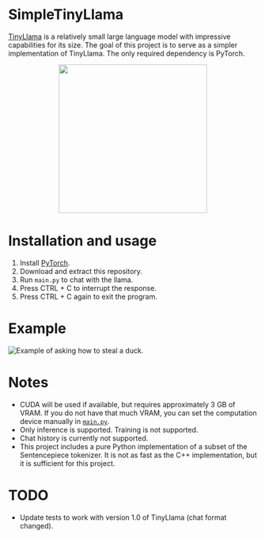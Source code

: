 # SimpleTinyLlama

[TinyLlama](https://github.com/jzhang38/TinyLlama) is a relatively small large language model with impressive capabilities for its size.
The goal of this project is to serve as a simpler implementation of TinyLlama. The only required dependency is PyTorch.

<div align="center">
  <img src="https://github.com/99991/SimpleTinyLlama/assets/18725165/834efd71-e933-407f-92bb-f19979c34188" width="300"/>
</div>

# Installation and usage

1. Install [PyTorch](https://pytorch.org/).
2. Download and extract this repository.
3. Run `main.py` to chat with the llama.
4. Press CTRL + C to interrupt the response.
5. Press CTRL + C again to exit the program.

# Example
![Example of asking how to steal a duck.](https://github.com/99991/SimpleTinyLlama/assets/18725165/a1e3ec73-294e-433a-88e1-8645f46271fd)

# Notes

- CUDA will be used if available, but requires approximately 3 GB of VRAM. If you do not have that much VRAM, you can set the computation device manually in [`main.py`](https://github.com/99991/SimpleTinyLlama/blob/main/main.py#L18).
- Only inference is supported. Training is not supported.
- Chat history is currently not supported.
- This project includes a pure Python implementation of a subset of the Sentencepiece tokenizer. It is not as fast as the C++ implementation, but it is sufficient for this project.

# TODO

- Update tests to work with version 1.0 of TinyLlama (chat format changed).
